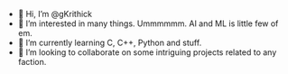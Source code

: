 - 👋 Hi, I’m @gKrithick
- 👀 I’m interested in many things. Ummmmmm. AI and ML is little few of em.
- 🌱 I’m currently learning C, C++, Python and stuff. 
- 💞️ I’m looking to collaborate on some intriguing projects related to any faction.


<!---
gKrithick/gKrithick is a ✨ special ✨ repository because its `README.md` (this file) appears on your GitHub profile.
You can click the Preview link to take a look at your changes.
--->
